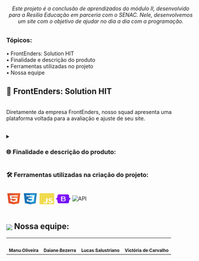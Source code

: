 <div align="center">
<i><h6>Este projeto é a conclusão de aprendizados do módulo II, desenvolvido para a Resilia Educação em parceria com o SENAC. Nele, desenvolvemos um site com o objetivo de ajudar no dia a dia com a programação.</i>
</div>

  ## <h3>Tópicos: </h3>
  • FrontEnders: Solution HIT <br>
  • Finalidade e descrição do produto <br>
  • Ferramentas utilizadas no projeto <br>
  • Nossa equipe
  
  
## 🎯 FrontEnders: Solution HIT <br>
  <br>Diretamente da empresa FrontEnders, nosso squad apresenta uma plataforma voltada para a avaliação e ajuste de seu site.<br> <br>
  
  

<details>
  <summary><h3>🌐 Finalidade e descrição do produto:</h3></summary>
      <p align="justify">
     <h5> Aqui estaremos desenvolvendo um projeto para a empresa FrontEnders, chamado Solution HIT. Nossa proposta é a criação de um produto que auxilie no dia a dia com a programação, e no desenvolvimento de projetos, visando facilitar a vida do programador. Nele, você precisa apenas compartilhar conosco o link de seu projeto, que retornaremos com um feedback apontando os acertos e dando dicas sobre o que ainda pode ser melhorado. Trabalhamos com três modelos de planos: free, básico, e premium. Cada um fornece suas vantagens e benefícios exclusivos. Para a criação, utilizamos ferramentas que nos permitem a validação de e-mail e CEP (através da API), e criamos a oportunidade do usuário entrar em contato conosco através de um formulário. A responsividade foi feita através do media screen e bootstrap, e também utilizamos Javascript. </h5> <br>
  
 <img align="center" alt="HTML" height="330" width="480" src="https://live.staticflickr.com/65535/52503982238_36794e8a2f_k.jpg">    
 <img align="center" alt="HTML" height="330" width="480" src="https://live.staticflickr.com/65535/52503431546_3d1a644484_k.jpg">
  <br>
  <br>
 <img align="center" alt="HTML" height="330" width="480" src="https://live.staticflickr.com/65535/52503431541_974456f2d0_k.jpg">
 <img align="center" alt="HTML" height="330" width="480" src="https://live.staticflickr.com/65535/52503982188_8bedaaae55_k.jpg">
  <br>
  <br>
   <img align="center" alt="HTML" height="330" width="480" src="https://live.staticflickr.com/65535/52503905020_3006663b4d_k.jpg">
  <br>
  <br>
 <img align="center" alt="HTML" height="330" width="480" src="https://live.staticflickr.com/65535/52503982158_e40a014409_k.jpg">
  <br>
  <br>
   <img align="center" alt="HTML" height="330" width="480" src="https://live.staticflickr.com/65535/52503904975_12debdfdd8_h.jpg">
 <img align="center" alt="HTML" height="330" width="500" src="https://live.staticflickr.com/65535/52503447476_5747761269_h.jpg">





  </details>
     <h3> 🛠️ Ferramentas utilizadas na criação do projeto:</h3>
    <p align="justify">
<div style="display: inline_block"><br>
<img align="center" alt="HTML" height="30" width="40" src="https://raw.githubusercontent.com/devicons/devicon/master/icons/html5/html5-original.svg">
<img align="center" alt="CSS" height="30" width="40" src="https://raw.githubusercontent.com/devicons/devicon/master/icons/css3/css3-original.svg">
 <img align="center" alt="Js" height="30" width="40" src="https://raw.githubusercontent.com/devicons/devicon/master/icons/javascript/javascript-plain.svg">
 <img align="center" alt="Bootstrap" height="30" width="40" src="https://raw.githubusercontent.com/devicons/devicon/1119b9f84c0290e0f0b38982099a2bd027a48bf1/icons/bootstrap/bootstrap-original.svg">
  <img align="center" alt="API" height="30" width="40" src="https://visualpharm.com/assets/52/Rest%20Api-595b40b75ba036ed117d8abe.svg">
</div> <br>

## <img height="45px" align="center" src="https://github.com/luqui2/Sistema-para-Viagens-/blob/main/src/imagens/set.gif"> Nossa equipe:
  <table>
  <tr>
    <td align="center"><a href="https://github.com/ogolipe"><img src="https://avatars.githubusercontent.com/u/112409835?v=4" width="100px;" alt=""/><br /><sub><b>Manu Oliveira</b></sub></a><br /><a href="" title="Code"></a></td>
     <td align="center"><a href="https://github.com/daiane1995"><img src="https://avatars.githubusercontent.com/u/113690388?v=4" width="100px;" alt=""/><br /><sub><b>Daiane Bezerra</b></sub></a><br /><a href="" title="Code"></a></td>
    <td align="center"><a href="https://github.com/lcsalustriano"><img src="https://avatars.githubusercontent.com/u/113260575?v=4" width="100px;" alt=""/><br /><sub><b>Lucas Salustriano</b></sub></a><br /><a href="" title="Code"></a></td>
    <td align="center"><a href="https://github.com/eiviq"><img src="https://avatars.githubusercontent.com/u/113266620?v=4" width="100px;" alt=""/><br /><sub><b>Victória de Carvalho</b></sub></a><br /><a href="" title="Code"></a></td>
  </tr>
</table>
